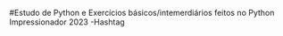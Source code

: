 #Estudo de Python e Exercícios básicos/intemerdiários feitos no Python Impressionador 2023 -Hashtag
